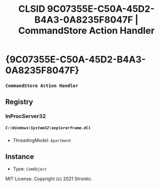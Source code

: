 ﻿---
title: "CLSID 9C07355E-C50A-45D2-B4A3-0A8235F8047F | CommandStore Action Handler"
excerpt: What is COM-Object CLSID 9C07355E-C50A-45D2-B4A3-0A8235F8047F?
---

# {9C07355E-C50A-45D2-B4A3-0A8235F8047F}

### `CommandStore Action Handler`

## Registry


### InProcServer32

##### `C:\Windows\System32\explorerframe.dll`
* ThreadingModel: `Apartment`

## Instance

* Type: `ComObject`

MIT License. Copyright (c) 2021 Strontic.


